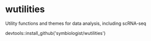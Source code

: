 # wutilities
Utility functions and themes for data analysis, including scRNA-seq

devtools::install_github('symbiologist/wutilities')
